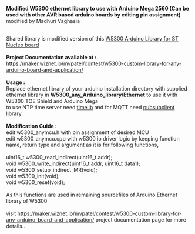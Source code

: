 <b>Modified W5300 ethernet library to use with Arduino Mega 2560 (Can be used with other AVR based arduino boards by editing pin assignment)</b><br>modified by Madhuri Vaghasia<br><br>

Shared library is modified version of this  <a href="https://github.com/Wiznet/W5300-TOE-Arduino">W5300 Arduino Library for ST Nucleo board</a><br><br>
<b>Project Documentation available at :</b><br>
https://maker.wiznet.io/mvpatel/contest/w5300-custom-library-for-any-arduino-board-and-application/<br>
<br>
<b>Usage :</b><br>
Replace ethernet library of your arduino installation directory with supplied ethernet library in <b>W5300_any_Arduino_library/Ethernet</b> to use it with W5300 TOE Shield and Arduino Mega<br>
to use NTP time server need <a href="https://github.com/PaulStoffregen/Time">timelib</a> and for MQTT need <a href="https://github.com/knolleary/pubsubclient">pubsubclient</a> library.
<br><br>
<b>Modification Guide :</b><br>
edit w5300_anymcu.h with pin assignment of desired MCU<br>
edit w5300_anymcu.cpp with w5300 io driver logic by keeping function name, return type and argument as it is for following functions,<br>
<br>
uint16_t w5300_read_indirect(uint16_t addr);<br>
void w5300_write_indirect(uint16_t addr, uint16_t data1);<br>
void w5300_setup_indirect_MR(void);<br>
void w5300_init(void);<br>
void w5300_reset(void);<br>
<br>
As this functions are used in remaining sourcefiles of Arduino Ethernet library of W5300<br>
<br>
visit https://maker.wiznet.io/mvpatel/contest/w5300-custom-library-for-any-arduino-board-and-application/ project documentation page for more details..<br>
